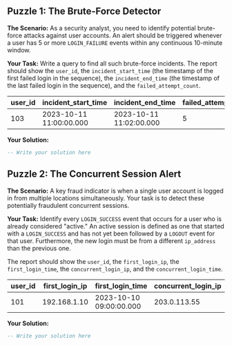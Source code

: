 ## Puzzle 1: The Brute-Force Detector

**The Scenario:** As a security analyst, you need to identify potential brute-force attacks against user accounts. An alert should be triggered whenever a user has 5 or more `LOGIN_FAILURE` events within any continuous 10-minute window.

**Your Task:** Write a query to find all such brute-force incidents. The report should show the `user_id`, the `incident_start_time` (the timestamp of the first failed login in the sequence), the `incident_end_time` (the timestamp of the last failed login in the sequence), and the `failed_attempt_count`.

| **user_id** | **incident_start_time** | **incident_end_time** | **failed_attempt_count** |
| ----------------- | ----------------------------- | --------------------------- | ------------------------------ |
| 103               | 2023-10-11 11:00:00.000       | 2023-10-11 11:02:00.000     | 5                              |

**Your Solution:**

```sql
-- Write your solution here
```

## Puzzle 2: The Concurrent Session Alert

**The Scenario:** A key fraud indicator is when a single user account is logged in from multiple locations simultaneously. Your task is to detect these potentially fraudulent concurrent sessions.

**Your Task:** Identify every `LOGIN_SUCCESS` event that occurs for a user who is already considered "active." An active session is defined as one that started with a `LOGIN_SUCCESS` and has not yet been followed by a `LOGOUT` event for that user. Furthermore, the new login must be from a different `ip_address` than the previous one.

The report should show the `user_id`, the `first_login_ip`, the `first_login_time`, the `concurrent_login_ip`, and the `concurrent_login_time`.

| **user_id** | **first_login_ip** | **first_login_time** | **concurrent_login_ip** | **concurrent_login_time** |
| ----------------- | ------------------------ | -------------------------- | ----------------------------- | ------------------------------- |
| 101               | 192.168.1.10             | 2023-10-10 09:00:00.000    | 203.0.113.55                  | 2023-10-10 09:02:30.000         |

**Your Solution:**

```sql
-- Write your solution here
```
